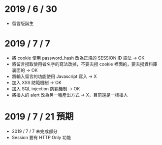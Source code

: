 # 2019 / 6 / 30
- 留言版誕生

# 2019 / 7 / 7
- 將 cookie 使用 password_hash 改為正規的 SESSION ID 語法 -> OK
- 將留言撈取使用者名字的寫法改掉，不要去撈 cookie 裡面的，要去撈資料庫裏面的 -> OK
- 將輸入留言的功能使用 Javascript 寫入 -> X
- 加入 XSS 防範機制 -> OK
- 加入 SQL injection 防範機制 -> OK
- 將擾人的 alert 改為另一種產出方式 -> X，目前還是一樣擾人

# 2019 / 7 / 21 預期

- 2019 / 7 / 7 未完成部分
- Session 要有 HTTP Only 功能

